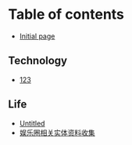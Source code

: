 # Table of contents

* [Initial page](README.md)

## Technology

* [123](technology/123.md)

## Life

* [Untitled](life/untitled.md)
* [娱乐圈相关实体资料收集](life/娱乐圈相关实体资料收集.md)

